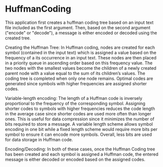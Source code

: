 # HuffmanCoding


This application first creates a huffman coding tree based on an input text file included as the first argument.
Then, based on the second argument ("encode" or "decode"), a message is either encoded or decoded using the created tree.

Creating the Huffman Tree:
In Huffman coding, nodes are created for each symbol (contained in the input text) which is assigned a value based on the frequency of a its occurrence in an input text. These nodes are then placed in a priority queue in ascending order based on this frequency value.
The two nodes with the smallest values become the children of a newly created parent node with a value equal to the sum of its children’s values. The coding tree is completed when only one node remains. Optimal codes are generated since symbols with higher frequencies are assigned shorter codes.

Variable-length encoding:
The length of a Huffman code is inversely proportional to the frequency of the corresponding symbol. Assigning shorter codes to symbols with higher frequencies reduces the code length in the average case since shorter codes are used more often than longer ones.
This is useful for data compression since it minimizes the number of bits required to store a message. A variable length scheme allows symbol encoding in one bit while a fixed length scheme would require more bits per symbol to ensure it can encode more symbols. Overall, less bits are used for data storage in Huffman code.

Encoding/Decoding:
In both of these cases, once the Huffman Coding tree has been created and each symbol is assigned a Huffman code, the entered message is either decoded or encoded based on the assigned codes.
